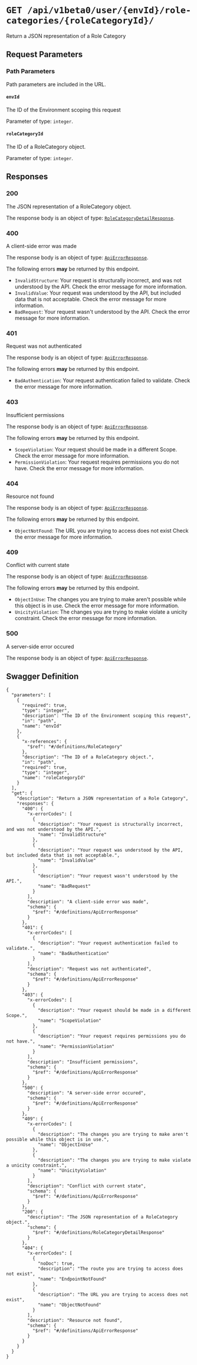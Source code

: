 # `GET /api/v1beta0/user/{envId}/role-categories/{roleCategoryId}/` #

Return a JSON representation of a Role Category

## Request Parameters #

### Path Parameters ###

Path parameters are included in the URL.

#### `envId` ####

The ID of the Environment scoping this request

Parameter of type: `integer`.


#### `roleCategoryId` ####

The ID of a RoleCategory object.

Parameter of type: `integer`.










## Responses ##


### 200 ###

The JSON representation of a RoleCategory object.

The response body is an object of type:
[`RoleCategoryDetailResponse`](./../../../../../../../definitions/RoleCategoryDetailResponse.mkd).



### 400 ###

A client-side error was made

The response body is an object of type:
[`ApiErrorResponse`](./../../../../../../../definitions/ApiErrorResponse.mkd).

The following errors **may** be returned by this endpoint.

+ `InvalidStructure`: Your request is structurally incorrect, and was not understood by the API. Check the error message for more information.
+ `InvalidValue`: Your request was understood by the API, but included data that is not acceptable. Check the error message for more information.
+ `BadRequest`: Your request wasn't understood by the API. Check the error message for more information.


### 401 ###

Request was not authenticated

The response body is an object of type:
[`ApiErrorResponse`](./../../../../../../../definitions/ApiErrorResponse.mkd).

The following errors **may** be returned by this endpoint.

+ `BadAuthentication`: Your request authentication failed to validate. Check the error message for more information.


### 403 ###

Insufficient permissions

The response body is an object of type:
[`ApiErrorResponse`](./../../../../../../../definitions/ApiErrorResponse.mkd).

The following errors **may** be returned by this endpoint.

+ `ScopeViolation`: Your request should be made in a different Scope. Check the error message for more information.
+ `PermissionViolation`: Your request requires permissions you do not have. Check the error message for more information.


### 404 ###

Resource not found

The response body is an object of type:
[`ApiErrorResponse`](./../../../../../../../definitions/ApiErrorResponse.mkd).

The following errors **may** be returned by this endpoint.

+ `ObjectNotFound`: The URL you are trying to access does not exist Check the error message for more information.


### 409 ###

Conflict with current state

The response body is an object of type:
[`ApiErrorResponse`](./../../../../../../../definitions/ApiErrorResponse.mkd).

The following errors **may** be returned by this endpoint.

+ `ObjectInUse`: The changes you are trying to make aren't possible while this object is in use. Check the error message for more information.
+ `UnicityViolation`: The changes you are trying to make violate a unicity constraint. Check the error message for more information.


### 500 ###

A server-side error occured

The response body is an object of type:
[`ApiErrorResponse`](./../../../../../../../definitions/ApiErrorResponse.mkd).





## Swagger Definition ##

    {
      "parameters": [
        {
          "required": true, 
          "type": "integer", 
          "description": "The ID of the Environment scoping this request", 
          "in": "path", 
          "name": "envId"
        }, 
        {
          "x-references": {
            "$ref": "#/definitions/RoleCategory"
          }, 
          "description": "The ID of a RoleCategory object.", 
          "in": "path", 
          "required": true, 
          "type": "integer", 
          "name": "roleCategoryId"
        }
      ], 
      "get": {
        "description": "Return a JSON representation of a Role Category", 
        "responses": {
          "400": {
            "x-errorCodes": [
              {
                "description": "Your request is structurally incorrect, and was not understood by the API.", 
                "name": "InvalidStructure"
              }, 
              {
                "description": "Your request was understood by the API, but included data that is not acceptable.", 
                "name": "InvalidValue"
              }, 
              {
                "description": "Your request wasn't understood by the API.", 
                "name": "BadRequest"
              }
            ], 
            "description": "A client-side error was made", 
            "schema": {
              "$ref": "#/definitions/ApiErrorResponse"
            }
          }, 
          "401": {
            "x-errorCodes": [
              {
                "description": "Your request authentication failed to validate.", 
                "name": "BadAuthentication"
              }
            ], 
            "description": "Request was not authenticated", 
            "schema": {
              "$ref": "#/definitions/ApiErrorResponse"
            }
          }, 
          "403": {
            "x-errorCodes": [
              {
                "description": "Your request should be made in a different Scope.", 
                "name": "ScopeViolation"
              }, 
              {
                "description": "Your request requires permissions you do not have.", 
                "name": "PermissionViolation"
              }
            ], 
            "description": "Insufficient permissions", 
            "schema": {
              "$ref": "#/definitions/ApiErrorResponse"
            }
          }, 
          "500": {
            "description": "A server-side error occured", 
            "schema": {
              "$ref": "#/definitions/ApiErrorResponse"
            }
          }, 
          "409": {
            "x-errorCodes": [
              {
                "description": "The changes you are trying to make aren't possible while this object is in use.", 
                "name": "ObjectInUse"
              }, 
              {
                "description": "The changes you are trying to make violate a unicity constraint.", 
                "name": "UnicityViolation"
              }
            ], 
            "description": "Conflict with current state", 
            "schema": {
              "$ref": "#/definitions/ApiErrorResponse"
            }
          }, 
          "200": {
            "description": "The JSON representation of a RoleCategory object.", 
            "schema": {
              "$ref": "#/definitions/RoleCategoryDetailResponse"
            }
          }, 
          "404": {
            "x-errorCodes": [
              {
                "noDoc": true, 
                "description": "The route you are trying to access does not exist", 
                "name": "EndpointNotFound"
              }, 
              {
                "description": "The URL you are trying to access does not exist", 
                "name": "ObjectNotFound"
              }
            ], 
            "description": "Resource not found", 
            "schema": {
              "$ref": "#/definitions/ApiErrorResponse"
            }
          }
        }
      }
    }